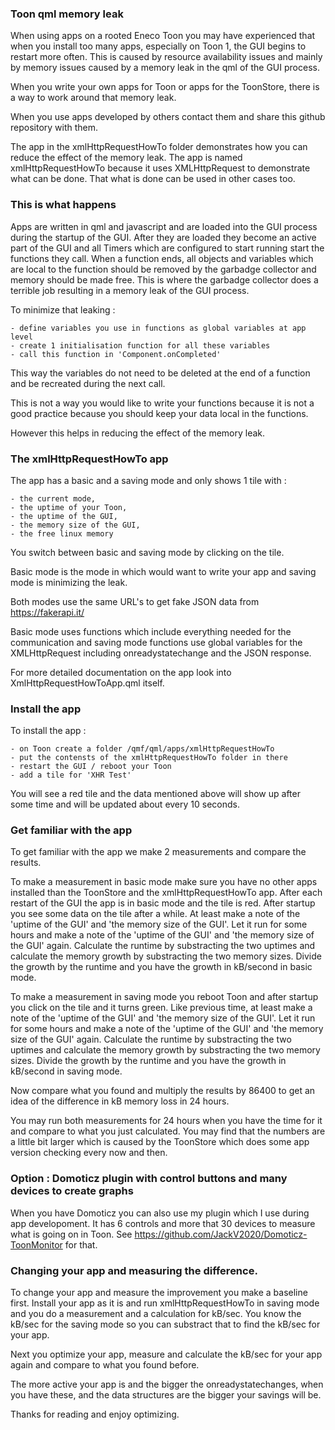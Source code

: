 ### Toon qml memory leak

When using apps on a rooted Eneco Toon you may have experienced that when you install too many apps, especially on Toon 1, the GUI begins to restart more often. This is caused by resource availability issues and mainly by memory issues caused by a memory leak in the qml of the GUI process.

When you write your own apps for Toon or apps for the ToonStore, there is a way to work around that memory leak.

When you use apps developed by others contact them and share this github repository with them.

The app in the xmlHttpRequestHowTo folder demonstrates how you can reduce the effect of the memory leak. The app is named xmlHttpRequestHowTo because it uses XMLHttpRequest to demonstrate what can be done. That what is done can be used in other cases too.

### This is what happens

Apps are written in qml and javascript and are loaded into the GUI process during the startup of the GUI. After they are loaded they become an active part of the GUI and all Timers which are configured to start running start the functions they call. When a function ends, all objects and variables which are local to the function should be removed by the garbadge collector and memory should be made free. This is where the garbadge collector does a terrible job resulting in a memory leak of the GUI process.

To minimize that leaking :

    - define variables you use in functions as global variables at app level
    - create 1 initialisation function for all these variables
    - call this function in 'Component.onCompleted'
    
This way the variables do not need to be deleted at the end of a function and be recreated during the next call.

This is not a way you would like to write your functions because it is not a good practice because you should keep your data local in the functions.

However this helps in reducing the effect of the memory leak.

### The xmlHttpRequestHowTo app

The app has a basic and a saving mode and only shows 1 tile with :

    - the current mode,
    - the uptime of your Toon,
    - the uptime of the GUI, 
    - the memory size of the GUI,
    - the free linux memory

You switch between basic and saving mode by clicking on the tile.

Basic mode is the mode in which would want to write your app and saving mode is minimizing the leak.

Both modes use the same URL's to get fake JSON data from https://fakerapi.it/

Basic mode uses functions which include everything needed for the communication and saving mode functions use global variables for the XMLHttpRequest including onreadystatechange and the JSON response.

For more detailed documentation on the app look into XmlHttpRequestHowToApp.qml itself.

### Install the app

To install the app :

    - on Toon create a folder /qmf/qml/apps/xmlHttpRequestHowTo
    - put the contensts of the xmlHttpRequestHowTo folder in there
    - restart the GUI / reboot your Toon
    - add a tile for 'XHR Test'

You will see a red tile and the data mentioned above will show up after some time and will be updated about every 10 seconds.

### Get familiar with the app

To get familiar with the app we make 2 measurements and compare the results.

To make a measurement in basic mode make sure you have no other apps installed than the ToonStore and the xmlHttpRequestHowTo app. After each restart of the GUI the app is in basic mode and the tile is red. After startup you see some data on the tile after a while. At least make a note of the 'uptime of the GUI' and 'the memory size of the GUI'. Let it run for some hours and make a note of the 'uptime of the GUI' and 'the memory size of the GUI' again. Calculate the runtime by substracting the two uptimes and calculate the memory growth by substracting the two memory sizes. Divide the growth by the runtime and you have the growth in kB/second in basic mode.

To make a measurement in saving mode you reboot Toon and after startup you click on the tile and it turns green. Like previous time, at least make a note of the 'uptime of the GUI' and 'the memory size of the GUI'. Let it run for some hours and make a note of the 'uptime of the GUI' and 'the memory size of the GUI' again. Calculate the runtime by substracting the two uptimes and calculate the memory growth by substracting the two memory sizes. Divide the growth by the runtime and you have the growth in kB/second in saving mode.

Now compare what you found and multiply the results by 86400 to get an idea of the difference in kB memory loss in 24 hours.

You may run both measurements for 24 hours when you have the time for it and compare to what you just calculated. You may find that the numbers are a little bit larger which is caused by the ToonStore which does some app version checking every now and then.

### Option : Domoticz plugin with control buttons and many devices to create graphs

When you have Domoticz you can also use my plugin which I use during app developoment. It has 6 controls and more that 30 devices to measure what is going on in Toon. See https://github.com/JackV2020/Domoticz-ToonMonitor for that.

### Changing your app and measuring the difference.

To change your app and measure the improvement you make a baseline first. Install your app as it is and run xmlHttpRequestHowTo in saving mode and you do a measurement and a calculation for kB/sec. You know the kB/sec for the saving mode so you can substract that to find the kB/sec for your app.

Next you optimize your app, measure and calculate the kB/sec for your app again and compare to what you found before.

The more active your app is and the bigger the onreadystatechanges, when you have these, and the data structures are the bigger your savings will be.

Thanks for reading and enjoy optimizing.
